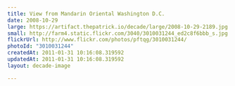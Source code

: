 ```yaml
---
title: View from Mandarin Oriental Washington D.C.
date: 2008-10-29
large: https://artifact.thepatrick.io/decade/large/2008-10-29-2189.jpg
small: http://farm4.static.flickr.com/3040/3010031244_ed2c8f6bbb_s.jpg
flickrUrl: http://www.flickr.com/photos/pftqg/3010031244/
photoId: "3010031244"
createdAt: 2011-01-31 10:16:08.319592
updatedAt: 2011-01-31 10:16:08.319592
layout: decade-image

---
```


